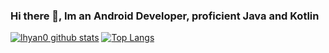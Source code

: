 ### Hi there 👋, Im an Android Developer, proficient Java and Kotlin

[![lhyan0 github stats](https://github-readme-stats.vercel.app/api?username=gibs.on)](https://github.com/lhyan0/github-readme-stats)
[![Top Langs](https://github-readme-stats.vercel.app/api/top-langs/?username=gibs.on)](https://github.com/lhyan0/github-readme-stats)

<!--
**gibs.on/gibs.on** is a ✨ _special_ ✨ repository because its `README.md` (this file) appears on your GitHub profile.

Here are some ideas to get you started:

- 🔭 I’m currently working on ...
- 🌱 I’m currently learning ...
- 👯 I’m looking to collaborate on ...
- 🤔 I’m looking for help with ...
- 💬 Ask me about ...
- 📫 How to reach me: ...
- 😄 Pronouns: ...
- ⚡ Fun fact: ...
-->

